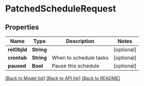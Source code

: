 # PatchedScheduleRequest

## Properties
Name | Type | Description | Notes
------------ | ------------- | ------------- | -------------
**relObjId** | **String** |  | [optional] 
**crontab** | **String** | When to schedule tasks | [optional] 
**paused** | **Bool** | Pause this schedule | [optional] 

[[Back to Model list]](../README.md#documentation-for-models) [[Back to API list]](../README.md#documentation-for-api-endpoints) [[Back to README]](../README.md)


